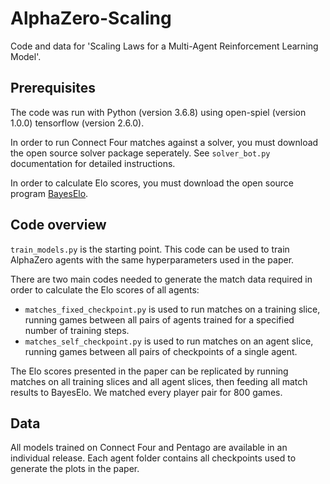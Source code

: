 # AlphaZero-Scaling
Code and data for 'Scaling Laws for a Multi-Agent Reinforcement Learning Model'.

## Prerequisites
The code was run with Python (version 3.6.8) using open-spiel (version 1.0.0) tensorflow (version 2.6.0).

In order to run Connect Four matches against a solver, you must download the open source solver package seperately. See `solver_bot.py` documentation for detailed instructions.

In order to calculate Elo scores, you must download the open source program [BayesElo](https://www.remi-coulom.fr/Bayesian-Elo/).

## Code overview
`train_models.py` is the starting point. This code can be used to train AlphaZero agents with the same hyperparameters used in the paper.

There are two main codes needed to generate the match data required in order to calculate the Elo scores of all agents:
- `matches_fixed_checkpoint.py` is used to run matches on a training slice, running games between all pairs of agents trained for a specified number of training steps.
- `matches_self_checkpoint.py` is used to run matches on an agent slice, running games between all pairs of checkpoints of a single agent.

The Elo scores presented in the paper can be replicated by running matches on all training slices and all agent slices, then feeding all match results to BayesElo. We matched every player pair for 800 games.

## Data
All models trained on Connect Four and Pentago are available in an individual release.
Each agent folder contains all checkpoints used to generate the plots in the paper.
